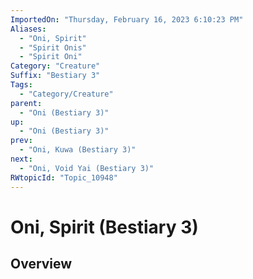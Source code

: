 ```yaml
---
ImportedOn: "Thursday, February 16, 2023 6:10:23 PM"
Aliases:
  - "Oni, Spirit"
  - "Spirit Onis"
  - "Spirit Oni"
Category: "Creature"
Suffix: "Bestiary 3"
Tags:
  - "Category/Creature"
parent:
  - "Oni (Bestiary 3)"
up:
  - "Oni (Bestiary 3)"
prev:
  - "Oni, Kuwa (Bestiary 3)"
next:
  - "Oni, Void Yai (Bestiary 3)"
RWtopicId: "Topic_10948"
---
```

# Oni, Spirit (Bestiary 3)
## Overview
